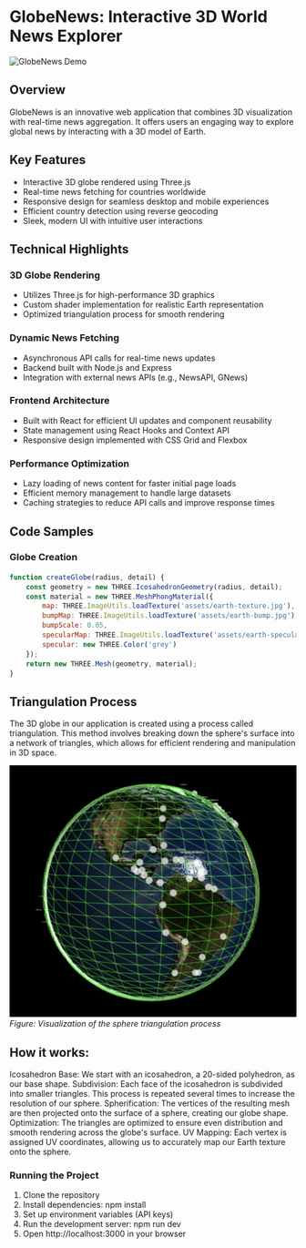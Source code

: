 # GlobeNews: Interactive 3D World News Explorer

![GlobeNews Demo](./images/functionalgif.gif)

## Overview

GlobeNews is an innovative web application that combines 3D visualization with real-time news aggregation. It offers users an engaging way to explore global news by interacting with a 3D model of Earth.

## Key Features

- Interactive 3D globe rendered using Three.js
- Real-time news fetching for countries worldwide
- Responsive design for seamless desktop and mobile experiences
- Efficient country detection using reverse geocoding
- Sleek, modern UI with intuitive user interactions

## Technical Highlights

### 3D Globe Rendering
- Utilizes Three.js for high-performance 3D graphics
- Custom shader implementation for realistic Earth representation
- Optimized triangulation process for smooth rendering

### Dynamic News Fetching
- Asynchronous API calls for real-time news updates
- Backend built with Node.js and Express
- Integration with external news APIs (e.g., NewsAPI, GNews)

### Frontend Architecture
- Built with React for efficient UI updates and component reusability
- State management using React Hooks and Context API
- Responsive design implemented with CSS Grid and Flexbox

### Performance Optimization
- Lazy loading of news content for faster initial page loads
- Efficient memory management to handle large datasets
- Caching strategies to reduce API calls and improve response times

## Code Samples

### Globe Creation
```javascript
function createGlobe(radius, detail) {
    const geometry = new THREE.IcosahedronGeometry(radius, detail);
    const material = new THREE.MeshPhongMaterial({
        map: THREE.ImageUtils.loadTexture('assets/earth-texture.jpg'),
        bumpMap: THREE.ImageUtils.loadTexture('assets/earth-bump.jpg'),
        bumpScale: 0.05,
        specularMap: THREE.ImageUtils.loadTexture('assets/earth-specular.jpg'),
        specular: new THREE.Color('grey')
    });
    return new THREE.Mesh(geometry, material);
}
```

## Triangulation Process
The 3D globe in our application is created using a process called triangulation. This method involves breaking down the sphere's surface into a network of triangles, which allows for efficient rendering and manipulation in 3D space.

![Triangulation Process](./images/triangulation.png)
*Figure: Visualization of the sphere triangulation process*


## How it works:
Icosahedron Base: We start with an icosahedron, a 20-sided polyhedron, as our base shape.
Subdivision: Each face of the icosahedron is subdivided into smaller triangles. This process is repeated several times to increase the resolution of our sphere.
Spherification: The vertices of the resulting mesh are then projected onto the surface of a sphere, creating our globe shape.
Optimization: The triangles are optimized to ensure even distribution and smooth rendering across the globe's surface.
UV Mapping: Each vertex is assigned UV coordinates, allowing us to accurately map our Earth texture onto the sphere.


### Running the Project
1. Clone the repository
2. Install dependencies: npm install
3. Set up environment variables (API keys)
4. Run the development server: npm run dev
5. Open http://localhost:3000 in your browser
